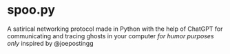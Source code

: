 # spoo.py
A satirical networking protocol made in Python with the help of ChatGPT for communicating and tracing ghosts in your computer *for humor purposes only* inspired by @joepostingg
